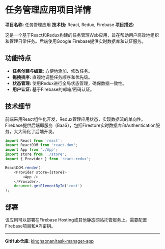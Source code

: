 # 任务管理应用项目详情

**项目名称:** 任务管理应用
**技术栈:** React, Redux, Firebase
**项目描述:**

这是一个基于React和Redux构建的任务管理Web应用，旨在帮助用户高效地组织和管理日常任务。后端使用Google Firebase提供实时数据库和认证服务。

## 功能特点

-   **任务创建与编辑:** 方便地添加、修改任务。
-   **拖拽排序:** 直观地调整任务顺序和优先级。
-   **状态管理:** 使用Redux进行全局状态管理，确保数据一致性。
-   **用户认证:** 基于Firebase的邮箱/密码认证。

## 技术细节

前端采用React组件化开发，Redux管理应用状态，实现数据流的单向性。Firebase提供后端即服务（BaaS），包括Firestore实时数据库和Authentication服务，大大简化了后端开发。

```javascript
import React from 'react';
import ReactDOM from 'react-dom';
import App from './App';
import store from './store';
import { Provider } from 'react-redux';

ReactDOM.render(
    <Provider store={store}>
        <App />
    </Provider>,
    document.getElementById('root')
);
```

## 部署

该应用可以部署在Firebase Hosting或其他静态网站托管服务上。需要配置Firebase项目和API密钥。

--- 

**GitHub仓库:** [kinghaonan/task-manager-app](https://github.com/kinghaonan/task-manager-app)

